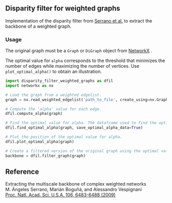 ## Disparity filter for weighted graphs

Implementation of the disparity filter from [Serrano et al.](https://doi.org/10.1073/pnas.0808904106) to extract the backbone of a weighted graph.


### Usage

The original graph must be a `Graph` or `DiGraph` object from [NetworkX](https://networkx.org/) .

The optimal value for `alpha` corresponds to the threshold that minimizes the number of edges while maximizing the number of vertices. Use `plot_optimal_alpha()` to obtain an illustration.

```python
import disparity_filter_weighted_graphs as dfil
import networkx as nx

# Load the graph from a weighted edgelist.
graph = nx.read_weighted_edgelist('path_to_file', create_using=nx.Graph())

# Compute the 'alpha' value for each edge.
dfil.compute_alpha(graph)

# Find the optimal value for alpha. The dataframe used to find the optimal value for alpha is saves to `finding_optimal_alpha.csv.zip`.
dfil.find_optimal_alpha(graph, save_optimal_alpha_data=True)

# Plot the position of the optimal value for alpha.
dfil.plot_optimal_alpha(graph)

# Create a filtered version of the original graph using the optimal value for alpha.
backbone = dfil.filter_graph(graph)
```


## Reference

Extracting the multiscale backbone of complex weighted networks<br>
M. Ángeles Serrano, Marián Boguñá, and Alessandro Vespignani<br>
[Proc. Natl. Acad. Sci. U.S.A. 106, 6483-6488 (2009)](https://doi.org/10.1073/pnas.0808904106)
